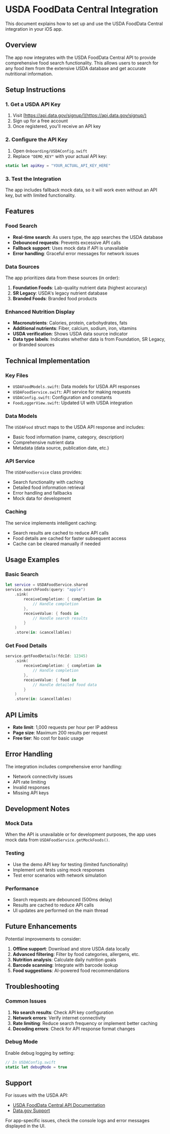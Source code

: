 # USDA FoodData Central Integration

This document explains how to set up and use the USDA FoodData Central integration in your iOS app.

## Overview

The app now integrates with the USDA FoodData Central API to provide comprehensive food search functionality. This allows users to search for any food item from the extensive USDA database and get accurate nutritional information.

## Setup Instructions

### 1. Get a USDA API Key

1. Visit [https://api.data.gov/signup/](https://api.data.gov/signup/)
2. Sign up for a free account
3. Once registered, you'll receive an API key

### 2. Configure the API Key

1. Open `Onboarding/USDAConfig.swift`
2. Replace `"DEMO_KEY"` with your actual API key:

```swift
static let apiKey = "YOUR_ACTUAL_API_KEY_HERE"
```

### 3. Test the Integration

The app includes fallback mock data, so it will work even without an API key, but with limited functionality.

## Features

### Food Search
- **Real-time search**: As users type, the app searches the USDA database
- **Debounced requests**: Prevents excessive API calls
- **Fallback support**: Uses mock data if API is unavailable
- **Error handling**: Graceful error messages for network issues

### Data Sources
The app prioritizes data from these sources (in order):
1. **Foundation Foods**: Lab-quality nutrient data (highest accuracy)
2. **SR Legacy**: USDA's legacy nutrient database
3. **Branded Foods**: Branded food products

### Enhanced Nutrition Display
- **Macronutrients**: Calories, protein, carbohydrates, fats
- **Additional nutrients**: Fiber, calcium, sodium, iron, vitamins
- **USDA verification**: Shows USDA data source indicator
- **Data type labels**: Indicates whether data is from Foundation, SR Legacy, or Branded sources

## Technical Implementation

### Key Files

- `USDAFoodModels.swift`: Data models for USDA API responses
- `USDAFoodService.swift`: API service for making requests
- `USDAConfig.swift`: Configuration and constants
- `FoodLoggerView.swift`: Updated UI with USDA integration

### Data Models

The `USDAFood` struct maps to the USDA API response and includes:
- Basic food information (name, category, description)
- Comprehensive nutrient data
- Metadata (data source, publication date, etc.)

### API Service

The `USDAFoodService` class provides:
- Search functionality with caching
- Detailed food information retrieval
- Error handling and fallbacks
- Mock data for development

### Caching

The service implements intelligent caching:
- Search results are cached to reduce API calls
- Food details are cached for faster subsequent access
- Cache can be cleared manually if needed

## Usage Examples

### Basic Search
```swift
let service = USDAFoodService.shared
service.searchFoods(query: "apple")
    .sink(
        receiveCompletion: { completion in
            // Handle completion
        },
        receiveValue: { foods in
            // Handle search results
        }
    )
    .store(in: &cancellables)
```

### Get Food Details
```swift
service.getFoodDetails(fdcId: 12345)
    .sink(
        receiveCompletion: { completion in
            // Handle completion
        },
        receiveValue: { food in
            // Handle detailed food data
        }
    )
    .store(in: &cancellables)
```

## API Limits

- **Rate limit**: 1,000 requests per hour per IP address
- **Page size**: Maximum 200 results per request
- **Free tier**: No cost for basic usage

## Error Handling

The integration includes comprehensive error handling:
- Network connectivity issues
- API rate limiting
- Invalid responses
- Missing API keys

## Development Notes

### Mock Data
When the API is unavailable or for development purposes, the app uses mock data from `USDAFoodService.getMockFoods()`.

### Testing
- Use the demo API key for testing (limited functionality)
- Implement unit tests using mock responses
- Test error scenarios with network simulation

### Performance
- Search requests are debounced (500ms delay)
- Results are cached to reduce API calls
- UI updates are performed on the main thread

## Future Enhancements

Potential improvements to consider:
1. **Offline support**: Download and store USDA data locally
2. **Advanced filtering**: Filter by food categories, allergens, etc.
3. **Nutrition analysis**: Calculate daily nutrition goals
4. **Barcode scanning**: Integrate with barcode lookup
5. **Food suggestions**: AI-powered food recommendations

## Troubleshooting

### Common Issues

1. **No search results**: Check API key configuration
2. **Network errors**: Verify internet connectivity
3. **Rate limiting**: Reduce search frequency or implement better caching
4. **Decoding errors**: Check for API response format changes

### Debug Mode

Enable debug logging by setting:
```swift
// In USDAConfig.swift
static let debugMode = true
```

## Support

For issues with the USDA API:
- [USDA FoodData Central API Documentation](https://fdc.nal.usda.gov/api-guide)
- [Data.gov Support](https://www.data.gov/contact/)

For app-specific issues, check the console logs and error messages displayed in the UI.

